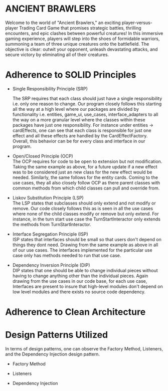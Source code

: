 # ANCIENT BRAWLERS
Welcome to the world of "Ancient Brawlers," an exciting player-versus-player Trading Card Game that promises strategic battles, 
thrilling encounters, and epic clashes between powerful creatures! In this immersive gaming experience, players will step 
into the shoes of formidable warriors, summoning a team of three unique creatures onto the battlefield. The objective is 
clear: outwit your opponent, unleash devastating attacks, and secure victory by eliminating all of their creatures.



# Adherence to SOLID Principles
* Single Responsibility Principle (SRP)<br>
  
    The SRP requires that each class should just have a single responsibility i.e. only one reason to change. 
    Our program closely follows this starting all the way at a high level where our packages are divided by functionality
    i.e. entities, game_ui, use_cases, interface_adapters to all the way on a more granular level where the classes within
    these packages have just one responsibility. For instance under entities -> cardEffects, one can see that each class 
    is responsible for just one effect and all these effects are handled by the CardEffectFactory. Overall, this behavior can be
    for every class and interface in our program.
* Open/Closed Principle (OCP)<br>
    The OCP requires for code to be open to extension but not modification. Taking the same example as above, for a future 
    update if a new effect was to be considered just an new class for the new effect would be needed. Similarly, the same 
    follows for the entity cards. Coming to the use cases, they all also closely follow OCP as there parent classes with
    common methods from which child classes can pull and override from.
* Liskov Substitution Principle (LSP)<br>
    The LSP states that subclasses should only extend and not modify or remove. Our code closely follows this as is seen 
    in all the use cases where none of the child classes modify or remove but only extend. For instance, in the turn start
    use case the TurnStartInteractor only extends the methods from TurnStartInteractor.
* Interface Segregation Principle (ISP)<br>
    ISP states that interfaces should be small so that users don't depend on things they dont need. Drawing from the 
    same example as above in all of our use cases. The interfaces implemented for the particular use case only has methods
    needed to run that use case.
* Dependency Inversion Principle (DIP)<br>
    DIP states that one should be able to change individual pieces without having to change anything other than the 
    individual pieces. Again drawing from the use cases in our code base, for each use case, Interfaces are present to 
    insure that high-level modules don't depend on low level modules and there exists no source code dependency.

# Adherence to Clean Architecture

# Design Patterns Utilized
In terms of design patterns, one can observe the Factory Method, Listeners, and the Dependency Injection design pattern.

* Factory Method

* Listeners

* Dependency Injection
